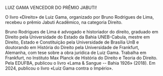 LUIZ GAMA VENCEDOR DO PRÊMIO JABUTI!

O livro «Direito» de Luiz Gama, organizado por Bruno Rodrigues de Lima, recebeu o prêmio Jabuti Acadêmico, na categoria Direito.

Bruno Rodrigues de Lima é advogado e historiador do direito, graduado em Direito pela Universidade do Estado da Bahia UNEB-Cabula, mestre em Direito, Estado e Constituição pela Universidade de Brasília UnB e doutorando em História do Direito pela Universidade de Frankfurt, Alemanha, com tese sobre a obra jurídica de Luiz Gama. Trabalha em Frankfurt, no Instituto Max Planck de História do Direito e Teoria do Direito. Pela EDUFBA, publicou o livro «Lama & Sangue -- Bahia 1926» (2018). Em 2024, publicou o livro «Luiz Gama contra o Império».